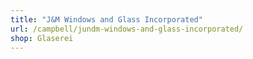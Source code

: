 ```yaml
---
title: "J&M Windows and Glass Incorporated"
url: /campbell/jundm-windows-and-glass-incorporated/
shop: Glaserei
---
```

